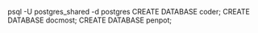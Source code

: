 

psql -U postgres_shared -d postgres
CREATE DATABASE coder;
CREATE DATABASE docmost;
CREATE DATABASE penpot;